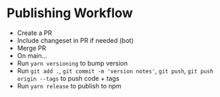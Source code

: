 # Publishing Workflow

- Create a PR
- Include changeset in PR if needed (bot)
- Merge PR
- On main...
- Run `yarn versioning` to bump version
- Run `git add .`, `git commit -m 'version notes'`, `git push`, `git push origin --tags`  to push code + tags
- Run `yarn release` to publish to npm
